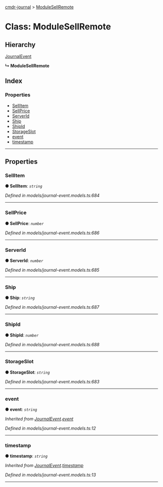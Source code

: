 [cmdr-journal](../README.md) > [ModuleSellRemote](../classes/modulesellremote.md)



# Class: ModuleSellRemote

## Hierarchy


 [JournalEvent](journalevent.md)

**↳ ModuleSellRemote**







## Index

### Properties

* [SellItem](modulesellremote.md#sellitem)
* [SellPrice](modulesellremote.md#sellprice)
* [ServerId](modulesellremote.md#serverid)
* [Ship](modulesellremote.md#ship)
* [ShipId](modulesellremote.md#shipid)
* [StorageSlot](modulesellremote.md#storageslot)
* [event](modulesellremote.md#event)
* [timestamp](modulesellremote.md#timestamp)



---
## Properties
<a id="sellitem"></a>

###  SellItem

**●  SellItem**:  *`string`* 

*Defined in models/journal-event.models.ts:684*





___

<a id="sellprice"></a>

###  SellPrice

**●  SellPrice**:  *`number`* 

*Defined in models/journal-event.models.ts:686*





___

<a id="serverid"></a>

###  ServerId

**●  ServerId**:  *`number`* 

*Defined in models/journal-event.models.ts:685*





___

<a id="ship"></a>

###  Ship

**●  Ship**:  *`string`* 

*Defined in models/journal-event.models.ts:687*





___

<a id="shipid"></a>

###  ShipId

**●  ShipId**:  *`number`* 

*Defined in models/journal-event.models.ts:688*





___

<a id="storageslot"></a>

###  StorageSlot

**●  StorageSlot**:  *`string`* 

*Defined in models/journal-event.models.ts:683*





___

<a id="event"></a>

###  event

**●  event**:  *`string`* 

*Inherited from [JournalEvent](journalevent.md).[event](journalevent.md#event)*

*Defined in models/journal-event.models.ts:12*





___

<a id="timestamp"></a>

###  timestamp

**●  timestamp**:  *`string`* 

*Inherited from [JournalEvent](journalevent.md).[timestamp](journalevent.md#timestamp)*

*Defined in models/journal-event.models.ts:13*





___


